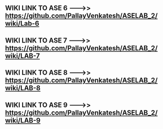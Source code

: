 ## WIKI LINK TO ASE 6 --->>  https://github.com/PallayVenkatesh/ASELAB_2/wiki/Lab-6
## WIKI LINK TO ASE 7 --->>  https://github.com/PallayVenkatesh/ASELAB_2/wiki/LAB-7
## WIKI LINK TO ASE 8 --->>  https://github.com/PallayVenkatesh/ASELAB_2/wiki/LAB-8
## WIKI LINK TO ASE 9 --->>  https://github.com/PallayVenkatesh/ASELAB_2/wiki/LAB-9
